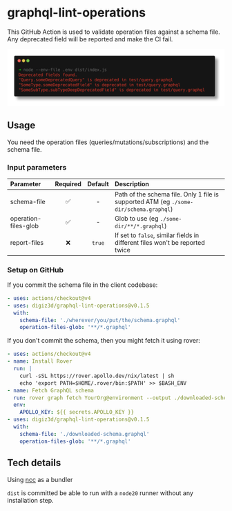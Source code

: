 # graphql-lint-operations

This GitHub Action is used to validate operation files against a schema file.  
Any deprecated field will be reported and make the CI fail.

![Output in standard terminal](docs/out.png)

## Usage

You need the operation files (queries/mutations/subscriptions) and the schema file.

### Input parameters

| Parameter | Required | Default | Description |
| :- | :-: | :-: | :- |
| schema-file | :white_check_mark: | - | Path of the schema file. Only 1 file is supported ATM (eg `./some-dir/schema.graphql`) |
| operation-files-glob | :white_check_mark: | - | Glob to use (eg `./some-dir/**/*.graphql`) |
| report-files | :x: | `true` | If set to `false`, similar fields in different files won't be reported twice |

### Setup on GitHub

If you commit the schema file in the client codebase:

```yaml
- uses: actions/checkout@v4
- uses: digiz3d/graphql-lint-operations@v0.1.5
  with:
    schema-file: './wherever/you/put/the/schema.graphql'
    operation-files-glob: '**/*.graphql'
```

If you don't commit the schema, then you might fetch it using rover:

```yaml
- uses: actions/checkout@v4
- name: Install Rover
  run: |
    curl -sSL https://rover.apollo.dev/nix/latest | sh
    echo 'export PATH=$HOME/.rover/bin:$PATH' >> $BASH_ENV
- name: Fetch GraphQL schema
  run: rover graph fetch YourOrg@environment --output ./downloaded-schema.graphql
  env:
    APOLLO_KEY: ${{ secrets.APOLLO_KEY }}
- uses: digiz3d/graphql-lint-operations@v0.1.5
  with:
    schema-file: './downloaded-schema.graphql'
    operation-files-glob: '**/*.graphql'
```

## Tech details

Using [ncc](https://github.com/vercel/ncc) as a bundler

`dist` is committed be able to run with a `node20` runner without any installation step.
